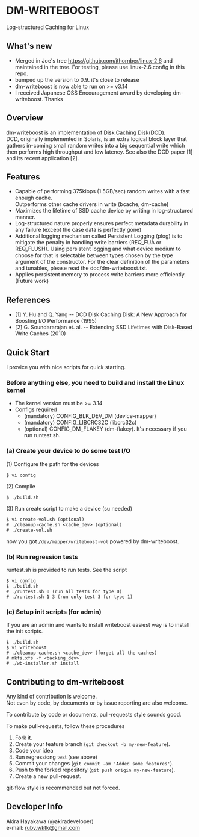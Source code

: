 # DM-WRITEBOOST
Log-structured Caching for Linux

## What's new
* Merged in Joe's tree https://github.com/jthornber/linux-2.6 and maintained in the tree.
  For testing, please use linux-2.6.config in this repo.
* bumped up the version to 0.9. it's close to release
* dm-writeboost is now able to run on >= v3.14
* I received Japanese OSS Encouragement award by developing dm-writeboost. Thanks

## Overview
dm-writeboost is an implementation of [Disk Caching Disk(DCD)](http://www.ele.uri.edu/research/hpcl/DCD/DCD.html).  
DCD, originally implemented in Solaris, is an extra logical block layer that gathers in-coming small random writes 
into a big sequential write which then performs high throughput and low latency.
See also the DCD paper [1] and its recent application [2].

## Features
* Capable of performing 375kiops (1.5GB/sec) random writes with a fast enough cache.  
  Outperforms other cache drivers in write (bcache, dm-cache)
* Maximizes the lifetime of SSD cache device by writing in log-structured manner.
* Log-structured nature properly ensures perfect metadata durability in any failure
  (except the case data is perfectly gone)
* Additional logging mechanism called
  Persistent Logging (plog) is to mitigate the penalty in handling
  write barriers (REQ\_FUA or REQ\_FLUSH).
  Using persistent logging and what device medium to choose for that is selectable
  between types chosen by the type argument of the constructor.
  For the clear definition of the parameters and tunables,
  please read the doc/dm-writeboost.txt.
* Applies persistent memory to process write barriers more efficiently. (Future work)

## References
* [1] Y. Hu and Q. Yang -- DCD Disk Caching Disk: A New Approach for Boosting I/O Performance (1995)
* [2] G. Soundararajan et. al. -- Extending SSD Lifetimes with Disk-Based Write Caches (2010)

## Quick Start
I provice you with nice scripts for quick starting.  

### Before anything else, you need to build and install the Linux kernel
* The kernel version must be >= 3.14
* Configs required
  * (mandatory) CONFIG\_BLK\_DEV\_DM (device-mapper)
  * (mandatory) CONFIG\_LIBCRC32C (libcrc32c)
  * (optional)  CONFIG\_DM\_FLAKEY (dm-flakey). It's necessary if you run runtest.sh.

### (a) Create your device to do some test I/O
(1) Configure the path for the devices

	$ vi config

(2) Compile

	$ ./build.sh

(3) Run create script to make a device (su needed)

	$ vi create-vol.sh (optional)
	# ./cleanup-cache.sh <cache_dev> (optional)
	# ./create-vol.sh

now you got `/dev/mapper/writeboost-vol` powered by dm-writeboost.  

### (b) Run regression tests
runtest.sh is provided to run tests. See the script

```
$ vi config
$ ./build.sh
# ./runtest.sh 0 (run all tests for type 0)
# ./runtest.sh 1 3 (run only test 3 for type 1)
```

### (c) Setup init scripts (for admin)
If you are an admin and wants to install writeboost
easiest way is to install the init scripts.

```
$ ./build.sh
$ vi writeboost
# ./cleanup-cache.sh <cache_dev> (forget all the caches)
# mkfs.xfs -f <backing_dev>
# ./wb-installer.sh install
```

## Contributing to dm-writeboost
Any kind of contribution is welcome.  
Not even by code, by documents or by issue reporting are also welcome.

To contribute by code or documents,
pull-requests style sounds good.

To make pull-requests, follow these procedures

1. Fork it.   
2. Create your feature branch (`git checkout -b my-new-feature`).  
3. Code your idea
4. Run regressiong test (see above)
5. Commit your changes (`git commit -am 'Added some features'`).  
6. Push to the forked repository (`git push origin my-new-feature`).  
7. Create a new pull-request.

git-flow style is recommended but not forced.

## Developer Info
Akira Hayakawa (@akiradeveloper)  
e-mail: ruby.wktk@gmail.com
